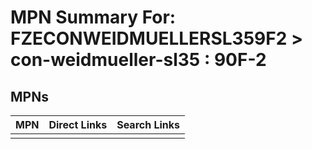 



# MPN Summary For: FZECONWEIDMUELLERSL359F2 > con-weidmueller-sl35 : 90F-2

## MPNs
  

|MPN|Direct Links|Search Links|
| :--- | :--- | :--- |
||||

